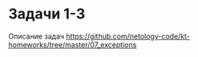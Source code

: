 # Задачи 1-3

Описание задач https://github.com/netology-code/kt-homeworks/tree/master/07_exceptions